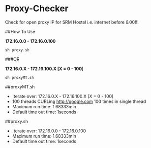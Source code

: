 # Proxy-Checker
Check for open proxy IP for SRM Hostel i.e. internet before 6.00!!!

##How To Use

**172.16.0.0 - 172.16.0.100**

``
sh proxy.sh
``

###OR

**172.16.0.X - 172.16.100.X  [X = 0 - 100]**

``
sh proxyMT.sh
``

##proxyMT.sh
- Iterate over: 172.16.0.X - 172.16.100.X  [X = 0 - 100]
- 100 threads CURLing http://google.com 100 times in single thread
- Maximum run time: 1.68333min
- Default time out time: 1seconds

##proxy.sh
- Iterate over: 172.16.0.0 - 172.16.0.100
- Maximum run time: 1.68333min
- Default time out time: 1seconds

